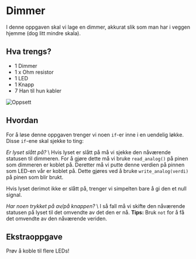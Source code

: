 # Dimmer

I denne oppgaven skal vi lage en dimmer, akkurat slik som man har i veggen hjemme (dog litt mindre skala).

## Hva trengs?
* 1 Dimmer
* 1 x Ohm resistor
* 1 LED
* 1 Knapp
* 7 Han til hun kabler

![Oppsett](/assets/images/experiment_3.png?raw=true)

## Hvordan
For å løse denne oppgaven trenger vi noen `if`-er inne i en uendelig løkke.
Disse `if`-ene skal sjekke to ting:

*Er lyset slått på?* \\
Hvis lyset er slått på må vi sjekke den nåværende statusen til dimmeren.
For å gjøre dette må vi bruke `read_analog()` på pinen som dimmeren er koblet på.
Deretter må vi putte denne verdien på pinnen som LED-en vår er koblet på.
Dette gjøres ved å bruke `write_analog(verdi)` på pinen som blir brukt.

Hvis lyset derimot ikke er slått på, trenger vi simpelten bare å gi den et null signal.

*Har noen trykket på av/på knappen?* \\
I så fall må vi skifte den nåværende statusen på lyset til det omvendte av det den er nå.
**Tips:** Bruk `not` for å få det omvendte av den nåværende veriden.

## Ekstraoppgave
Prøv å koble til flere LEDs!

